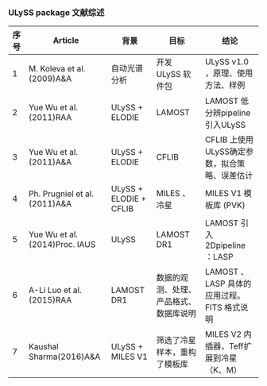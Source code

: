 ### ULySS package 文献综述  



| 序号 | Article                       | 背景                   | 目标                                   | 结论                                           |
| ---- | ----------------------------- | ---------------------- | -------------------------------------- | ---------------------------------------------- |
| 1    | M. Koleva et al.(2009)A&A     | 自动光谱分析           | 开发 ULySS 软件包                      | ULySS v1.0 ，原理、使用方法、样例              |
| 2    | Yue Wu et al.(2011)RAA        | ULySS + ELODIE         | LAMOST                                 | LAMOST 低分辨pipeline引入ULySS                 |
| 3    | Yue Wu et al.(2011)A&A        | ULySS + ELODIE         | CFLIB                                  | CFLIB 上使用 ULySS确定参数，拟合策略、误差估计 |
| 4    | Ph. Prugniel et al.(2011)A&A  | ULySS + ELODIE + CFLIB | MILES 、冷星                           | MILES V1 模板库 (PVK)                          |
| 5    | Yue Wu et al.(2014)Proc. IAUS | ULySS                  | LAMOST DR1                             | LAMOST 引入 2Dpipeline ：LASP                  |
| 6    | A-Li Luo et al.(2015)RAA      | LAMOST DR1             | 数据的观测、处理、产品格式、数据库说明 | LAMOST 、LASP 具体的应用过程。FITS 格式说明    |
| 7    | Kaushal Sharma(2016)A&A       | ULySS + MILES V1       | 筛选了冷星样本，重构了模板库           | MILES V2 内插器，Teff扩展到冷星（K、M）        |